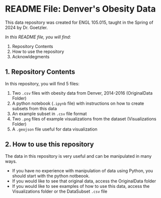 # README File: Denver's Obesity Data


This data repository was created for ENGL 105.015, taught in the Spring of 2024 by Dr. Goetzler. 

*In this README file, you will find:* 
1. Repository Contents
2. How to use the repository
3. Acknowldegments

## 1. Repository Contents

In this repository, you will find 5 files:
1. Two `.csv` files with obesity data from Denver, 2014-2016 (OriginalData Folder)
2. A python notebook (`.ipynb` file) with instructions on how to create subsets from this data
3. An example subset in `.csv` file format
4. Two `.png` files of example visualizations from the dataset (Visualizations Folder)
5. A `.geojson` file useful for data visualization

## 2. How to use this repository

The data in this repository is very useful and can be manipulated in many ways. 
- If you have no experience with manipulation of data using Python, you should start with the python notbeook.
- If you would like to see that original data, access the OriginalData folder
- If you would like to see examples of how to use this data, access the Visualizations folder or the DataSubset `.csv` file
